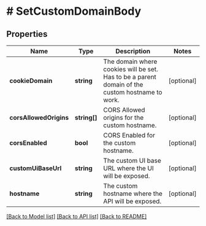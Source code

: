 # # SetCustomDomainBody

## Properties

Name | Type | Description | Notes
------------ | ------------- | ------------- | -------------
**cookieDomain** | **string** | The domain where cookies will be set. Has to be a parent domain of the custom hostname to work. | [optional]
**corsAllowedOrigins** | **string[]** | CORS Allowed origins for the custom hostname. | [optional]
**corsEnabled** | **bool** | CORS Enabled for the custom hostname. | [optional]
**customUiBaseUrl** | **string** | The custom UI base URL where the UI will be exposed. | [optional]
**hostname** | **string** | The custom hostname where the API will be exposed. | [optional]

[[Back to Model list]](../../README.md#models) [[Back to API list]](../../README.md#endpoints) [[Back to README]](../../README.md)
